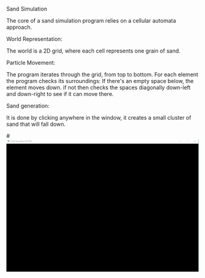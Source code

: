 Sand Simulation

The core of a sand simulation program relies on a cellular automata approach.

World Representation:

The world is a 2D grid, where each cell represents one grain of sand.

Particle Movement:

The program iterates through the grid, from top to bottom.
For each element the program checks its surroundings:
If there's an empty space below, the element moves down.
if not then checks the spaces diagonally down-left and down-right to see if it can move there.

Sand generation:

It is done by clicking anywhere in the window, it creates a small cluster of sand that will fall down.

#![alt text](Sand.gif "Sand simulation")
